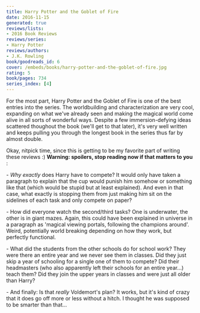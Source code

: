 ```yaml
---
title: Harry Potter and the Goblet of Fire
date: 2016-11-15
generated: true
reviews/lists:
- 2016 Book Reviews
reviews/series:
- Harry Potter
reviews/authors:
- J.K. Rowling
book/goodreads_id: 6
cover: /embeds/books/harry-potter-and-the-goblet-of-fire.jpg
rating: 5
book/pages: 734
series_index: [4]
---
```

For the most part, Harry Potter and the Goblet of Fire is one of the best entries into the series. The worldbuilding and characterization are very cool, expanding on what we've already seen and making the magical world come alive in all sorts of wonderful ways. Despite a few immersion-defying ideas scattered thoughout the book (we'll get to that later), it's very well written and keeps pulling you through the longest book in the series thus far by almost double.  

Okay, nitpick time, since this is getting to be my favorite part of writing these reviews :) **Warning: spoilers, stop reading now if that matters to you** :  

<!--more-->

\- _Why exactly_ does Harry have to compete? It would only have taken a paragraph to explain that the cup would punish him somehow or something like that (which would be stupid but at least explained). And even in that case, what exactly is stopping them from just making him sit on the sidelines of each task and only compete on paper?  

\- How did everyone watch the second/third tasks? One is underwater, the other is in giant mazes. Again, this could have been explained in universe in a paragraph as 'magical viewing portals, following the champions around'. Weird, potentially world breaking depending on how they work, but perfectly functional.  

\- What did the students from the other schools do for school work? They were there an entire year and we never see them in classes. Did they just skip a year of schooling for a single one of them to compete? Did their headmasters (who also apparently left their schools for an entire year...) teach them? Did they join the upper years in classes and were just all older than Harry?  

\- And finally: Is that _really_ Voldemort's plan? It works, but it's kind of crazy that it does go off more or less without a hitch. I thought he was supposed to be smarter than that...